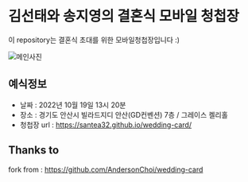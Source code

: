 # 김선태와 송지영의 결혼식 모바일 청첩장

이 repository는 결혼식 초대를 위한 모바일청첩장입니다 :)

![메인사진](https://github.com/santea32/wedding-card/raw/master/docs/images/pic2.jpeg)

## 예식정보

* 날짜 : 2022년 10월 19일 13시 20분
* 장소 : 경기도 안산시 빌라드지디 안산(GD컨벤션) 7층 / 그레이스 켈리홀
* 청첩장 url : https://santea32.github.io/wedding-card/


## Thanks to
fork from : https://github.com/AndersonChoi/wedding-card